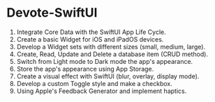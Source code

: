 # Devote-SwiftUI

1. Integrate Core Data with the SwiftUI App Life Cycle.
2. Create a basic Widget for iOS and iPadOS devices.
3. Develop a Widget sets with different sizes (small, medium, large).
4. Create, Read, Update and Delete a database item (CRUD method).
5. Switch from Light mode to Dark mode the app's appearance.
6. Store the app's appearance using App Storage.
7. Create a visual effect with SwiftUI (blur, overlay, display mode).
8. Develop a custom Toggle style and make a checkbox.
9. Using Apple's Feedback Generator and implement haptics.
